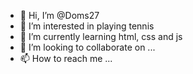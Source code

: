 - 👋 Hi, I’m @Doms27
- 👀 I’m interested in playing tennis
- 🌱 I’m currently learning html, css and js
- 💞️ I’m looking to collaborate on ...
- 📫 How to reach me ...

<!---
Doms27/Doms27 is a ✨ special ✨ repository because its `README.md` (this file) appears on your GitHub profile.
You can click the Preview link to take a look at your changes.
--->
